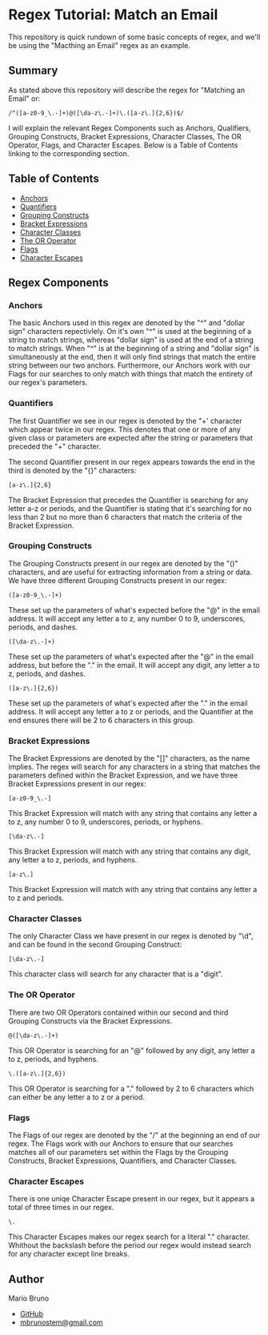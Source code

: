 # Regex Tutorial: Match an Email

This repository is quick rundown of some basic concepts of regex, and we'll be using the "Macthing an Email" regex as an example.


## Summary
As stated above this repository will describe the regex for "Matching an Email" or:

```
/^([a-z0-9_\.-]+)@([\da-z\.-]+)\.([a-z\.]{2,6})$/
```

I will explain the relevant Regex Components such as Anchors, Qualifiers, Grouping Constructs, Bracket Expressions, Character Classes, The OR Operator, Flags, and Character Escapes. Below is a Table of Contents linking to the corresponding section.


## Table of Contents
- [Anchors](#anchors)
- [Quantifiers](#quantifiers)
- [Grouping Constructs](#grouping-constructs)
- [Bracket Expressions](#bracket-expressions)
- [Character Classes](#character-classes)
- [The OR Operator](#the-or-operator)
- [Flags](#flags)
- [Character Escapes](#character-escapes)


## Regex Components

### Anchors
The basic Anchors used in this regex are denoted by the "^" and "dollar sign" characters repectivlely. On it's own "^" is used at the beginning of a string to match strings, whereas "dollar sign" is used at the end of a string to match strings. When "^" is at the beginning of a string and "dollar sign" is simultaneously at the end, then it will only find strings that match the entire string between our two anchors. Furthermore, our Anchors work with our Flags for our searches to only match with things that match the entirety of our regex's parameters.


### Quantifiers
The first Quantifier we see in our regex is denoted by the "+' character which appear twice in our regex. This denotes that one or more of any given class or parameters are expected after the string or parameters that preceded the "+" character.

The second Quantifier present in our regex appears towards the end in the third is denoted by the "{}" characters:

```
[a-z\.]{2,6}
```
The Bracket Expression that precedes the Quantifier is searching for any letter a-z or periods, and the Quantifier is stating that it's searching for no less than 2 but no more than 6 characters that match the criteria of the Bracket Expression.


### Grouping Constructs
The Grouping Constructs present in our regex are denoted by the "()" characters, and are useful for extracting information from a string or data. We have three different Grouping Constructs present in our regex:

```
([a-z0-9_\.-]+)
```
These set up the parameters of what's expected before the "@" in the email address. It will accept any letter a to z, any number 0 to 9, underscores, periods, and dashes.
```
([\da-z\.-]+)
```
These set up the parameters of what's expected after the "@" in the email address, but before the "." in the email. It will accept any digit, any letter a to z, periods, and dashes.
```
([a-z\.]{2,6})
```
These set up the parameters of what's expected after the "." in the email address. It will accept any letter a to z or periods, and the Quantifier at the end ensures there will be 2 to 6 characters in this group.


### Bracket Expressions
The Bracket Expressions are denoted by the "[]" characters, as the name implies. The regex will search for any characters in a string that matches the parameters defined within the Bracket Expression, and we have three Bracket Expressions present in our regex:

```
[a-z0-9_\.-]
```
This Bracket Expression will match with any string that contains any letter a to z, any number 0 to 9, underscores, periods, or hyphens.
```
[\da-z\.-]
```
This Bracket Expression will match with any string that contains any digit, any letter a to z, periods, and hyphens.
```
[a-z\.]
```
This Bracket Expression will match with any string that contains any letter a to z and periods.


### Character Classes
The only Character Class we have present in our regex is denoted by "\d", and can be found in the second Grouping Construct:

```
[\da-z\.-]
```
This character class will search for any character that is a "digit".


### The OR Operator
There are two OR Operators contained within our second and third Grouping Constructs via the Bracket Expressions.

```
@([\da-z\.-]+)
```
This OR Operator is searching for an "@" followed by any digit, any letter a to z, periods, and hyphens.
```
\.([a-z\.]{2,6})
```
This OR Operator is searching for a "." followed by 2 to 6 characters which can either be any letter a to z or a period.


### Flags
The Flags of our regex are denoted by the "/" at the beginning an end of our regex. The Flags work with our Anchors to ensure that our searches matches all of our parameters set within the Flags by the Grouping Constructs, Bracket Expressions, Quantifiers, and Character Classes.


### Character Escapes
There is one uniqe Character Escape present in our regex, but it appears a total of three times in our regex.

```
\.
```
This Character Escapes makes our regex search for a literal "." character. Whithout the backslash before the period our regex would instead search for any character except line breaks. 

## Author
Mario Bruno
* [GitHub](https://github.com/MBrunoStem)
* mbrunostem@gmail.com